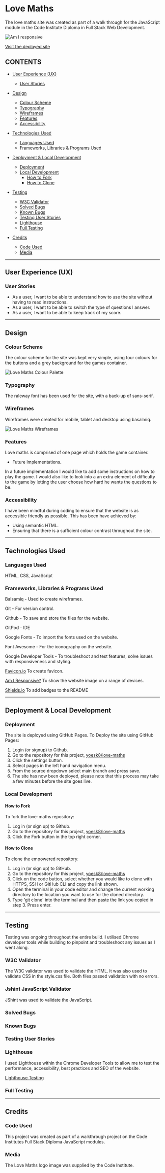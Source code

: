 # Love Maths

The love maths site was created as part of a walk through for the JavaScript module in the Code Institute Diploma in Full Stack Web Development. 

![Am I responsive](assets/images/lovemaths-responsive.png)

[Visit the deployed site](https://yoesk8.github.io/love-maths/)



## CONTENTS

* [User Experience (UX)](#User-Experience)
  * [User Stories](#User-Stories)

* [Design](#Design)
  * [Colour Scheme](#Colour-Scheme)
  * [Typography](#Typography)
  * [Wireframes](#Wireframes)
  * [Features](#Features)
  * [Accessibility](#Accessibility)

* [Technologies Used](#Technologies-Used)
  * [Languages Used](#Languages-Used)
  * [Frameworks, Libraries & Programs Used](#Frameworks,-Libraries-&-Programs-Used)

* [Deployment & Local Development](#Deployment-&-Local-Development)
  * [Deployment](#Deployment)
  * [Local Development](#Local-Development)
    * [How to Fork](#How-to-Fork)
    * [How to Clone](#How-to-Clone)

* [Testing](#Testing)
  * [W3C Validator](#W3C-Validator)
  * [Solved Bugs](#Solved-Bugs)
  * [Known Bugs](#Known-Bugs)
  * [Testing User Stories](#Testing-User-Stories)
  * [Lighthouse](#Lighthouse)
  * [Full Testing](#Full-Testing)
  
* [Credits](#Credits)
  * [Code Used](#Code-Used)
  * [Media](#Media)

- - -

## User Experience (UX)

### User Stories

* As a user, I want to be able to understand how to use the site without having to read instructions.
* As a user, I want to be able to switch the type of questions I answer.
* As a user, I want to be able to keep track of my score.

- - -

## Design

### Colour Scheme

The colour scheme for the site was kept very simple, using four colours for the buttons and a grey background for the games container.

![Love Maths Colour Palette](assets/images/lovemaths-colour.png)


### Typography

The raleway font has been used for the site, with a back-up of sans-serif.

### Wireframes

Wireframes were created for mobile, tablet and desktop using basalmiq.

![Love Maths Wireframes](assets/images/lovemathswireframe.png)

### Features

Love maths is comprised of one page which holds the game container.

* Future Implementations.

In a future implementation I would like to add some instructions on how to play the game. I would also like to look into a an extra element of difficulty to the game by letting the user choose how hard he wants the questions to be.

### Accessibility

I have been mindful during coding to ensure that the website is as accessible friendly as possible. This has been have achieved by:

* Using semantic HTML.
* Ensuring that there is a sufficient colour contrast throughout the site.

- - -

## Technologies Used

### Languages Used

HTML, CSS, JavaScript

### Frameworks, Libraries & Programs Used

Balsamiq - Used to create wireframes.

Git - For version control.

Github - To save and store the files for the website.

GitPod - IDE

Google Fonts - To import the fonts used on the website.

Font Awesome - For the iconography on the website.

Google Developer Tools - To troubleshoot and test features, solve issues with responsiveness and styling.

[Favicon.io](https://favicon.io/) To create favicon.

[Am I Responsive?](http://ami.responsivedesign.is/) To show the website image on a range of devices.

[Shields.io](https://shields.io/) To add badges to the README

- - -

## Deployment & Local Development

### Deployment

The site is deployed using GitHub Pages. To Deploy the site using GitHub Pages:

1. Login (or signup) to Github.
2. Go to the repository for this project, [yoesk8/love-maths](https://github.com/yoesk8/love-maths)
3. Click the settings button.
4. Select pages in the left hand navigation menu.
5. From the source dropdown select main branch and press save.
6. The site has now been deployed, please note that this process may take a few minutes before the site goes live.

### Local Development

#### How to Fork

To fork the love-maths repository:

1. Log in (or sign up) to Github.
2. Go to the repository for this project, [yoesk8/love-maths](https://github.com/yoesk8/love-maths)
3. Click the Fork button in the top right corner.

#### How to Clone

To clone the empowered repository:

1. Log in (or sign up) to GitHub.
2. Go to the repository for this project, [yoesk8/love-maths](https://github.com/yoesk8/love-maths)
3. Click on the code button, select whether you would like to clone with HTTPS, SSH or GitHub CLI and copy the link shown.
4. Open the terminal in your code editor and change the current working directory to the location you want to use for the cloned directory.
5. Type 'git clone' into the terminal and then paste the link you copied in step 3. Press enter.

- - -

## Testing

Testing was ongoing throughout the entire build. I utilised Chrome developer tools while building to pinpoint and troubleshoot any issues as I went along.

### W3C Validator

The W3C validator was used to validate the HTML. It was also used to validate CSS in the style.css file. Both files passed validation with no errors.

### Jshint JavaScript Validator

JShint was used to validate the JavaScript.

### Solved Bugs


### Known Bugs


### Testing User Stories

### Lighthouse

I used Lighthouse within the Chrome Developer Tools to allow me to test the performance, accessibility, best practices and SEO of the website.

[Lighthouse Testing](assets/images/lovemaths-lighthouse.png)

### Full Testing

- - -

## Credits

### Code Used

This project was created as part of a walkthrough project on the Code Institutes Full Stack Diploma JavaScript modules.

### Media

The Love Maths logo image was supplied by the Code Institute.